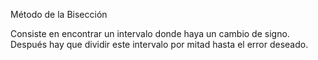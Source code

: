 Método de la Bisección
 
Consiste en encontrar un intervalo donde haya un cambio de signo. Después hay que dividir este intervalo por mitad hasta el error deseado.
